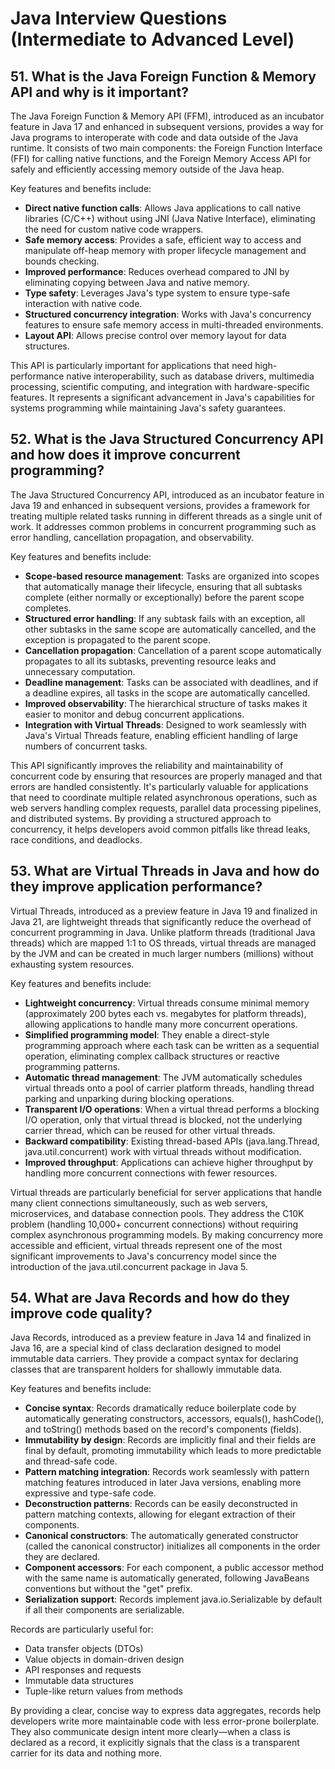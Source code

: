 # Java Interview Questions (Intermediate to Advanced Level)

## 51. What is the Java Foreign Function & Memory API and why is it important?
The Java Foreign Function & Memory API (FFM), introduced as an incubator feature in Java 17 and enhanced in subsequent versions, provides a way for Java programs to interoperate with code and data outside of the Java runtime. It consists of two main components: the Foreign Function Interface (FFI) for calling native functions, and the Foreign Memory Access API for safely and efficiently accessing memory outside of the Java heap. 

Key features and benefits include:

- **Direct native function calls**: Allows Java applications to call native libraries (C/C++) without using JNI (Java Native Interface), eliminating the need for custom native code wrappers.
- **Safe memory access**: Provides a safe, efficient way to access and manipulate off-heap memory with proper lifecycle management and bounds checking.
- **Improved performance**: Reduces overhead compared to JNI by eliminating copying between Java and native memory.
- **Type safety**: Leverages Java's type system to ensure type-safe interaction with native code.
- **Structured concurrency integration**: Works with Java's concurrency features to ensure safe memory access in multi-threaded environments.
- **Layout API**: Allows precise control over memory layout for data structures.

This API is particularly important for applications that need high-performance native interoperability, such as database drivers, multimedia processing, scientific computing, and integration with hardware-specific features. It represents a significant advancement in Java's capabilities for systems programming while maintaining Java's safety guarantees.

## 52. What is the Java Structured Concurrency API and how does it improve concurrent programming?
The Java Structured Concurrency API, introduced as an incubator feature in Java 19 and enhanced in subsequent versions, provides a framework for treating multiple related tasks running in different threads as a single unit of work. It addresses common problems in concurrent programming such as error handling, cancellation propagation, and observability.

Key features and benefits include:

- **Scope-based resource management**: Tasks are organized into scopes that automatically manage their lifecycle, ensuring that all subtasks complete (either normally or exceptionally) before the parent scope completes.
- **Structured error handling**: If any subtask fails with an exception, all other subtasks in the same scope are automatically cancelled, and the exception is propagated to the parent scope.
- **Cancellation propagation**: Cancellation of a parent scope automatically propagates to all its subtasks, preventing resource leaks and unnecessary computation.
- **Deadline management**: Tasks can be associated with deadlines, and if a deadline expires, all tasks in the scope are automatically cancelled.
- **Improved observability**: The hierarchical structure of tasks makes it easier to monitor and debug concurrent applications.
- **Integration with Virtual Threads**: Designed to work seamlessly with Java's Virtual Threads feature, enabling efficient handling of large numbers of concurrent tasks.

This API significantly improves the reliability and maintainability of concurrent code by ensuring that resources are properly managed and that errors are handled consistently. It's particularly valuable for applications that need to coordinate multiple related asynchronous operations, such as web servers handling complex requests, parallel data processing pipelines, and distributed systems. By providing a structured approach to concurrency, it helps developers avoid common pitfalls like thread leaks, race conditions, and deadlocks.

## 53. What are Virtual Threads in Java and how do they improve application performance?
Virtual Threads, introduced as a preview feature in Java 19 and finalized in Java 21, are lightweight threads that significantly reduce the overhead of concurrent programming in Java. Unlike platform threads (traditional Java threads) which are mapped 1:1 to OS threads, virtual threads are managed by the JVM and can be created in much larger numbers (millions) without exhausting system resources.

Key features and benefits include:

- **Lightweight concurrency**: Virtual threads consume minimal memory (approximately 200 bytes each vs. megabytes for platform threads), allowing applications to handle many more concurrent operations.
- **Simplified programming model**: They enable a direct-style programming approach where each task can be written as a sequential operation, eliminating complex callback structures or reactive programming patterns.
- **Automatic thread management**: The JVM automatically schedules virtual threads onto a pool of carrier platform threads, handling thread parking and unparking during blocking operations.
- **Transparent I/O operations**: When a virtual thread performs a blocking I/O operation, only that virtual thread is blocked, not the underlying carrier thread, which can be reused for other virtual threads.
- **Backward compatibility**: Existing thread-based APIs (java.lang.Thread, java.util.concurrent) work with virtual threads without modification.
- **Improved throughput**: Applications can achieve higher throughput by handling more concurrent connections with fewer resources.

Virtual threads are particularly beneficial for server applications that handle many client connections simultaneously, such as web servers, microservices, and database connection pools. They address the C10K problem (handling 10,000+ concurrent connections) without requiring complex asynchronous programming models. By making concurrency more accessible and efficient, virtual threads represent one of the most significant improvements to Java's concurrency model since the introduction of the java.util.concurrent package in Java 5.

## 54. What are Java Records and how do they improve code quality?
Java Records, introduced as a preview feature in Java 14 and finalized in Java 16, are a special kind of class declaration designed to model immutable data carriers. They provide a compact syntax for declaring classes that are transparent holders for shallowly immutable data.

Key features and benefits include:

- **Concise syntax**: Records dramatically reduce boilerplate code by automatically generating constructors, accessors, equals(), hashCode(), and toString() methods based on the record's components (fields).
- **Immutability by design**: Records are implicitly final and their fields are final by default, promoting immutability which leads to more predictable and thread-safe code.
- **Pattern matching integration**: Records work seamlessly with pattern matching features introduced in later Java versions, enabling more expressive and type-safe code.
- **Deconstruction patterns**: Records can be easily deconstructed in pattern matching contexts, allowing for elegant extraction of their components.
- **Canonical constructors**: The automatically generated constructor (called the canonical constructor) initializes all components in the order they are declared.
- **Component accessors**: For each component, a public accessor method with the same name is automatically generated, following JavaBeans conventions but without the "get" prefix.
- **Serialization support**: Records implement java.io.Serializable by default if all their components are serializable.

Records are particularly useful for:
- Data transfer objects (DTOs)
- Value objects in domain-driven design
- API responses and requests
- Immutable data structures
- Tuple-like return values from methods

By providing a clear, concise way to express data aggregates, records help developers write more maintainable code with less error-prone boilerplate. They also communicate design intent more clearly—when a class is declared as a record, it explicitly signals that the class is a transparent carrier for its data and nothing more.